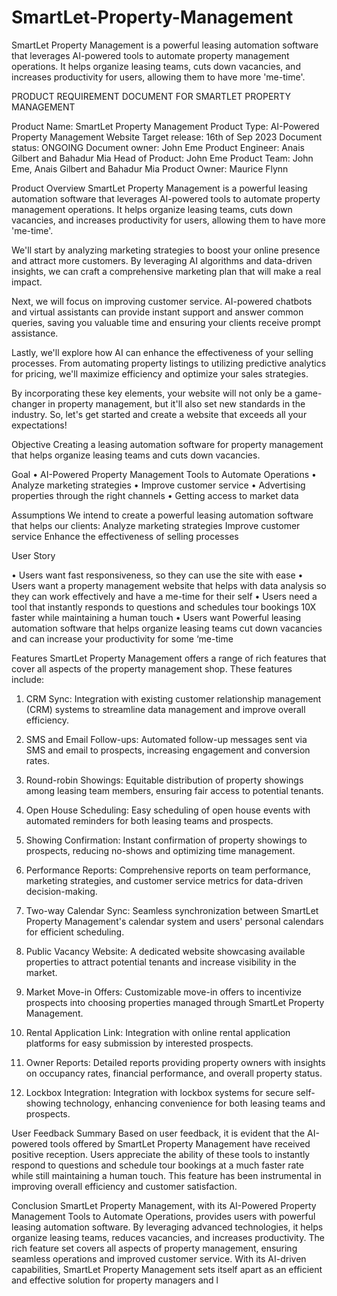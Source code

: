 # SmartLet-Property-Management
SmartLet Property Management is a powerful leasing automation software that leverages AI-powered tools to automate property management operations. It helps organize leasing teams, cuts down vacancies, and increases productivity for users, allowing them to have more 'me-time'.

PRODUCT REQUIREMENT DOCUMENT FOR SMARTLET PROPERTY MANAGEMENT

Product Name: SmartLet Property Management
Product Type:	AI-Powered Property Management Website
Target release:	16th of Sep 2023
Document status: ONGOING
Document owner: John Eme
Product Engineer: Anais Gilbert and Bahadur Mia
Head of Product: John Eme
Product Team:	John Eme, Anais Gilbert and Bahadur Mia
Product Owner: Maurice Flynn

Product Overview
SmartLet Property Management is a powerful leasing automation software that leverages AI-powered tools to automate property management operations. It helps organize leasing teams, cuts down vacancies, and increases productivity for users, allowing them to have more 'me-time'.

We'll start by analyzing marketing strategies to boost your online presence and attract more customers. By leveraging AI algorithms and data-driven insights, we can craft a comprehensive marketing plan that will make a real impact.

Next, we will focus on improving customer service. AI-powered chatbots and virtual assistants can provide instant support and answer common queries, saving you valuable time and ensuring your clients receive prompt assistance.

Lastly, we'll explore how AI can enhance the effectiveness of your selling processes. From automating property listings to utilizing predictive analytics for pricing, we'll maximize efficiency and optimize your sales strategies.

By incorporating these key elements, your website will not only be a game-changer in property management, but it'll also set new standards in the industry. So, let's get started and create a website that exceeds all your expectations!

Objective
Creating a leasing automation software for property management that helps organize leasing teams and cuts down vacancies.

Goal
•	AI-Powered Property Management Tools to Automate Operations
•	Analyze marketing strategies
•	Improve customer service
•	Advertising properties through the right channels
•	Getting access to market data

Assumptions
We intend to create a powerful leasing automation software that helps our clients:
Analyze marketing strategies
Improve customer service
Enhance the effectiveness of selling processes

User Story

•	Users want fast responsiveness, so they can use the site with ease
•	Users want a property management website that helps with data analysis so they can work effectively and have a me-time for their self
•	Users need a tool that instantly responds to questions and schedules tour bookings 10X faster while maintaining a human touch
•	Users want Powerful leasing automation software that helps organize leasing teams cut down vacancies and can increase your productivity for some ‘me-time

Features
SmartLet Property Management offers a range of rich features that cover all aspects of the property management shop. These features include:

1.	CRM Sync: Integration with existing customer relationship management (CRM) systems to streamline data management and improve overall efficiency.

2.	SMS and Email Follow-ups: Automated follow-up messages sent via SMS and email to prospects, increasing engagement and conversion rates.

3.	Round-robin Showings: Equitable distribution of property showings among leasing team members, ensuring fair access to potential tenants.

4.	Open House Scheduling: Easy scheduling of open house events with automated reminders for both leasing teams and prospects.

5.	Showing Confirmation: Instant confirmation of property showings to prospects, reducing no-shows and optimizing time management.

6.	Performance Reports: Comprehensive reports on team performance, marketing strategies, and customer service metrics for data-driven decision-making.

7.	Two-way Calendar Sync: Seamless synchronization between SmartLet Property Management's calendar system and users' personal calendars for efficient scheduling.

8.	Public Vacancy Website: A dedicated website showcasing available properties to attract potential tenants and increase visibility in the market.

9.	Market Move-in Offers: Customizable move-in offers to incentivize prospects into choosing properties managed through SmartLet Property Management.

10.	Rental Application Link: Integration with online rental application platforms for easy submission by interested prospects.

11.	Owner Reports: Detailed reports providing property owners with insights on occupancy rates, financial performance, and overall property status.

12.	Lockbox Integration: Integration with lockbox systems for secure self-showing technology, enhancing convenience for both leasing teams and prospects.

User Feedback Summary
Based on user feedback, it is evident that the AI-powered tools offered by SmartLet Property Management have received positive reception. Users appreciate the ability of these tools to instantly respond to questions and schedule tour bookings at a much faster rate while still maintaining a human touch. This feature has been instrumental in improving overall efficiency and customer satisfaction.

Conclusion
SmartLet Property Management, with its AI-Powered Property Management Tools to Automate Operations, provides users with powerful leasing automation software. By leveraging advanced technologies, it helps organize leasing teams, reduces vacancies, and increases productivity. The rich feature set covers all aspects of property management, ensuring seamless operations and improved customer service. With its AI-driven capabilities, SmartLet Property Management sets itself apart as an efficient and effective solution for property managers and l
